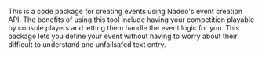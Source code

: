 This is a code package for creating events using Nadeo's event creation API. The benefits of using this tool include having your competition playable by console players and letting them handle the event logic for you. This package lets you define your event without having to worry about their difficult to understand and unfailsafed text entry.
